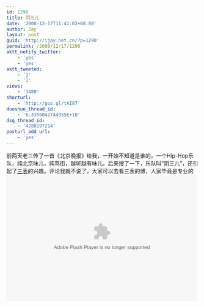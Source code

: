 ```yaml
---
id: 1290
title: 阴三儿
date: '2008-12-17T11:41:02+08:00'
author: Jay
layout: post
guid: 'http://ijay.net.cn/?p=1290'
permalink: /2008/12/17/1290
aktt_notify_twitter:
    - 'yes'
    - 'yes'
aktt_tweeted:
    - '1'
    - '1'
views:
    - '3480'
shorturl:
    - 'http://goo.gl/tAI97'
duoshuo_thread_id:
    - '6.3356042744955E+18'
dsq_thread_id:
    - '4288197214'
posturl_add_url:
    - 'yes'
---
```


前两天老三传了一首《北京晚报》给我，一开始不知道是谁的，一个Hip-Hop乐队，纯北京味儿，纯骂街，越听越有味儿。后来搜了一下，乐队叫“阴三儿”，还引起了<a href="http://www.wangxiaofeng.net/?p=2355" target="blank">三表</a>的兴趣。评论我就不说了，大家可以去看三表的博，人家毕竟是专业的
<embed src="http://8box.cn/feed/500_000000_list_211692_0/radio.swf" type="application/x-shockwave-flash" wmode="transparent" width="500" height="330"></embed>